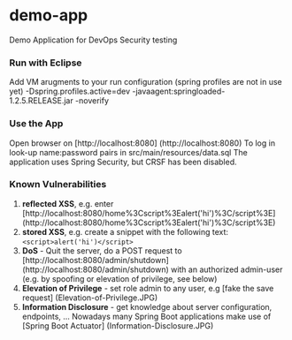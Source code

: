 # demo-app
Demo Application for DevOps Security testing 

### Run with Eclipse
Add VM arugments to your run configuration (spring profiles are not in use yet)
-Dspring.profiles.active=dev -javaagent:springloaded-1.2.5.RELEASE.jar -noverify

### Use the App
Open browser on [http://localhost:8080] (http://localhost:8080)
To log in look-up name:password pairs in src/main/resources/data.sql
The application uses Spring Security, but CRSF has been disabled.

### Known Vulnerabilities
1. **reflected XSS**, e.g. enter [http://localhost:8080/home%3Cscript%3Ealert('hi')%3C/script%3E] (http://localhost:8080/home%3Cscript%3Ealert('hi')%3C/script%3E)
2. **stored XSS**, e.g. create a snippet with the following text: ```<script>alert('hi')</script>```
3. **DoS** - Quit the server, do a POST request to [http://localhost:8080/admin/shutdown] (http://localhost:8080/admin/shutdown) with an authorized admin-user (e.g. by spoofing or elevation of privilege, see below)
4. **Elevation of Privilege** - set role admin to any user, e.g [fake the save request] (Elevation-of-Privilege.JPG)
5. **Information Disclosure** - get knowledge about server configuration, endpoints, ... Nowadays many Spring Boot applications make use of [Spring Boot Actuator] (Information-Disclosure.JPG) 
